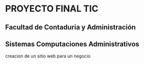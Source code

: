 # PROYECTO FINAL TIC

## Facultad de Contaduria y Administración

## Sistemas Computaciones Administrativos

creacion de un sitio web para un negocio
